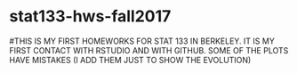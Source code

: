 # stat133-hws-fall2017
#THIS IS MY FIRST HOMEWORKS FOR STAT 133 IN BERKELEY. IT IS MY FIRST CONTACT WITH RSTUDIO AND WITH GITHUB. SOME OF THE PLOTS HAVE MISTAKES (I ADD THEM JUST TO SHOW THE EVOLUTION)
